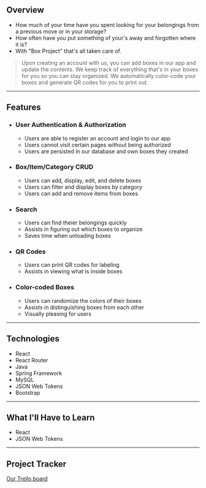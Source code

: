 ## Overview
- How much of your time have you spent looking for your belongings from a previous move or in your storage?
- How often have you put something of your's away and forgotten where it is?
- With "Box Project" that's all taken care of. 

> Upon creating an account with us, you can add boxes in our app and update the contents.
> We keep track of everything that's in your boxes for you so you can stay organized.
> We automatically color-code your boxes and generate QR codes for you to print out.

---

## Features
- ### User Authentication & Authorization
  - Users are able to register an account and login to our app
  - Users cannot visit certain pages without being authorized
  - Users are persisted in our database and own boxes they created
- ### Box/Item/Category CRUD
  - Users can add, display, edit, and delete boxes
  - Users can filter and display boxes by category
  - Users can add and remove items from boxes
- ### Search
  - Users can find theier belongings quickly
  - Assists in figuring out which boxes to organize
  - Saves time when unloading boxes
- ### QR Codes
  - Users can print QR codes for labeling
  - Assists in viewing what is inside boxes
- ### Color-coded Boxes
  - Users can randomize the colors of their boxes
  - Assists in distinguishing boxes from each other
  - Visually pleasing for users

---

## Technologies
- React
- React Router
- Java
- Spring Framework
- MySQL
- JSON Web Tokens
- Bootstrap

---

## What I'll Have to Learn
- React
- JSON Web Tokens

---

## Project Tracker
[Our Trello board](https://trello.com/b/x4vefHy2/box-project)
